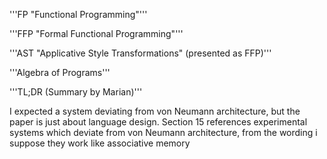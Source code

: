 '''FP "Functional Programming"'''


'''FFP "Formal Functional Programming"'''


'''AST "Applicative Style Transformations" (presented as FFP)'''


'''Algebra of Programs'''


'''TL;DR (Summary by Marian)'''

I expected a system deviating from von Neumann architecture, but the paper is just about language design.
Section 15 references experimental systems which deviate from von Neumann architecture,
from the wording i suppose they work like associative memory
